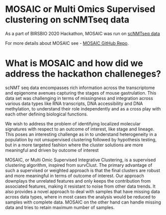 
# MOSAIC or Multi Omics Supervised clustering on scNMTseq data

As a  part of BIRSBIO 2020 Hackathon, MOSAIC was run on [scNMTseq data](https://www.nature.com/articles/s41467-018-03149-4) 

For more details about MOSAIC see - [MOSAIC GitHub Repo](https://github.com/arorarshi/MOSAIC). 

# What is MOSAIC and how did we address the hackathon challeneges?

scNMT seq data encompasses rich information across the transcriptome and epigenome avenues capturing the stages of mouse gastrulation. This data set was challenging in terms of missingness and integration across various data types like RNA transcripts, DNA accessibility and DNA methylation, to understand their role independently and as a cross play with each other defining biological functions. 

We wish to address the problem of identifying localized molecular signatures with respect to an outcome of interest, like stage and lineage. This poses an interesting challenge as in to understand heterogeneity in a population by not unsupervised clustering followed by hypothesis testing, but in a more targeted fashion where the cluster solutions are more meaningful and driven by outcome of interest  

MOSAIC, or Multi Omic Supervised Integrative Clustering, is a supervised clustering algorithm, inspired from survClust. The primary advantage of such a supervised or weighted approach is that the final clusters are robust and more meaningful in terms of outcome of interest. Our approach downplays the unrelated features and only keeps the contribution from associated features, making it resistant to noise from other data trends. It also provides a novel approach to deal with samples that have missing data across data types, where in most cases the analysis would be reduced to samples with complete data. MOSAIC on the other hand can handle missing data and tries to retain maximum number of samples. 
